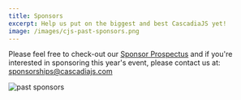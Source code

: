 ```yaml
---
title: Sponsors
excerpt: Help us put on the biggest and best CascadiaJS yet!
image: /images/cjs-past-sponsors.png
---
```

Please feel free to check-out our [Sponsor Prospectus](/sponsor-prospectus.pdf) and if you're interested in sponsoring this year's event, please contact us at: sponsorships@cascadiajs.com

![past sponsors](/images/cjs-past-sponsors.png)

